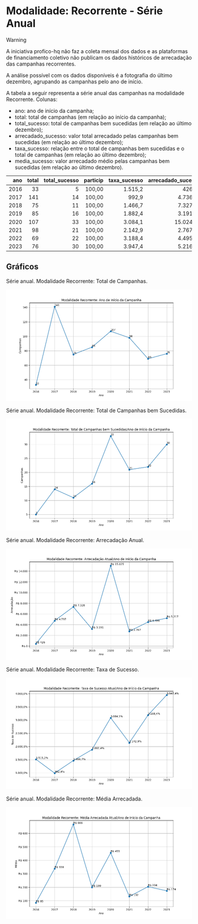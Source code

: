 # Modalidade: Recorrente - Série Anual

> [!WARNING] 
> A iniciativa profico-hq não faz a coleta mensal dos dados e as plataformas
> de financiamento coletivo não publicam os dados históricos de arrecadação
> das campanhas recorrentes.
>
> A análise possível com os dados disponíveis é a fotografia do último dezembro,
> agrupando as campanhas pelo ano de início.

A tabela a seguir representa a série anual das campanhas na modalidade
Recorrente. Colunas:
- ano: ano de início da campanha;
- total: total de campanhas (em relação ao início da campanha);
- total_sucesso: total de campanhas bem sucedidas (em relação ao último dezembro);
- arrecadado_sucesso: valor total arrecadado pelas campanhas bem sucedidas (em relação ao último dezembro);
- taxa_sucesso: relação entre o total de campanhas bem sucedidas e o total de campanhas (em relação ao último dezembro);
- media_sucesso: valor arrecadado médio pelas campanhas bem sucedidas (em relação ao último dezembro).



|    ano |   total |   total_sucesso |   particip |   taxa_sucesso |   arrecadado_sucesso |   media_sucesso |   std_sucesso |   min_sucesso |   max_sucesso |   apoio_medio |   contribuicoes |   media_contribuicoes |
|-------:|--------:|----------------:|-----------:|---------------:|---------------------:|----------------:|--------------:|--------------:|--------------:|--------------:|----------------:|----------------------:|
|  2016  |      33 |               5 |     100,00 |         1.515,2 |               426,46 |           85,29 |         85,51 |          7,15 |        226,39 |         18,54 |           23,00 |                  4,60 |
|  2017  |     141 |              14 |     100,00 |          992,9 |              4.736,52 |          338,32 |        458,68 |         27,62 |       1.809,10 |         16,92 |          280,00 |                 20,00 |
|  2018  |      75 |              11 |     100,00 |         1.466,7 |              7.327,99 |          666,18 |       1.084,78 |         26,58 |       3.475,05 |         21,00 |          349,00 |                 31,73 |
|  2019  |      85 |              16 |     100,00 |         1.882,4 |              3.191,26 |          199,45 |        234,10 |         10,32 |        834,85 |         17,07 |          187,00 |                 11,69 |
|  2020  |     107 |              33 |     100,00 |         3.084,1 |             15.024,86 |          455,30 |       1.127,00 |          3,80 |       5.087,08 |         20,44 |          735,00 |                 22,27 |
|  2021  |      98 |              21 |     100,00 |         2.142,9 |              2.767,44 |          131,78 |        138,15 |          5,76 |        538,44 |         24,71 |          112,00 |                  5,33 |
|  2022  |      69 |              22 |     100,00 |         3.188,4 |              4.495,63 |          204,35 |        345,06 |          1,09 |       1.594,03 |         23,66 |          190,00 |                  8,64 |
|  2023  |      76 |              30 |     100,00 |         3.947,4 |              5.216,80 |          173,89 |        195,97 |          2,02 |        657,08 |         15,71 |          332,00 |                 11,07 |

## Gráficos

Série anual. Modalidade Recorrente: Total de Campanhas.

![Gráfico XY com o título "Modalidade Recorrente: Total de Campanhas". O eixo X é uma escala de anos. O eixo Y é uma escala valores inteiros.](./serie_por_modalidade_sub-campanhas.png "Modalidade Recorrente: Total de Campanhas")

Série anual. Modalidade Recorrente: Total de Campanhas bem Sucedidas.

![Gráfico XY com o título "Modalidade Recorrente: Total de Campanhas bem Sucedidas". O eixo X é uma escala de anos. O eixo Y é uma escala valores inteiros.](./serie_por_modalidade_sub-bem-sucedidas.png "Modalidade Recorrente: Total de Campanhas bem Sucedidas")

Série anual. Modalidade Recorrente: Arrecadação Anual.

![Gráfico XY com o título "Modalidade Recorrente: Arrecadação Anual". O eixo X é uma escala de anos. O eixo Y é uma escala valores monetários.](./serie_por_modalidade_sub-arrecadado.png "Modalidade Recorrente: Arrecadação Anual")

Série anual. Modalidade Recorrente: Taxa de Sucesso.

![Gráfico XY com o título "Modalidade Recorrente: Taxa de Sucesso". O eixo X é uma escala de anos. O eixo Y é uma escala de porcento.](./serie_por_modalidade_sub-taxa-sucesso.png "Modalidade Recorrente: Taxa de Sucesso")

Série anual. Modalidade Recorrente: Média Arrecadada.

![Gráfico XY com o título "Modalidade Recorrente: Média Arrecadada". O eixo X é uma escala de anos. O eixo Y é uma escala valores monetários.](./serie_por_modalidade_sub-media-sucesso.png "Modalidade Recorrente: Média Arrecadada")

